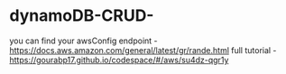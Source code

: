 # dynamoDB-CRUD-

you can find your awsConfig endpoint - https://docs.aws.amazon.com/general/latest/gr/rande.html
full tutorial - https://gourabp17.github.io/codespace/#/aws/su4dz-qgr1y
